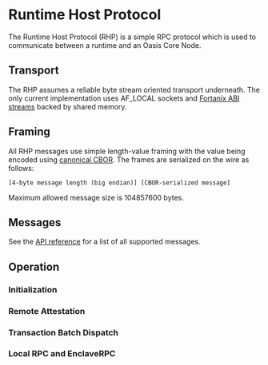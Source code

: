 # Runtime Host Protocol

The Runtime Host Protocol (RHP) is a simple RPC protocol which is used to
communicate between a runtime and an Oasis Core Node.

## Transport

The RHP assumes a reliable byte stream oriented transport underneath. The only
current implementation uses AF_LOCAL sockets and [Fortanix ABI streams] backed
by shared memory.

<!-- markdownlint-disable line-length -->
[Fortanix ABI streams]: https://edp.fortanix.com/docs/api/fortanix_sgx_abi/struct.Usercalls.html#streams
<!-- markdownlint-enable line-length -->

## Framing

All RHP messages use simple length-value framing with the value being encoded
using [canonical CBOR]. The frames are serialized on the wire as follows:

```
[4-byte message length (big endian)] [CBOR-serialized message]
```

Maximum allowed message size is 104857600 bytes.

[canonical CBOR]: ../encoding.md

## Messages

See the [API reference] for a list of all supported messages.

<!-- markdownlint-disable line-length -->
[API reference]: https://pkg.go.dev/github.com/oasislabs/oasis-core/go/worker/common/host/protocol?tab=doc#Body
<!-- markdownlint-enable line-length -->

## Operation

<!-- TODO: Describe RHP flows (initialization, RPC/batch dispatch, ...). -->

### Initialization

### Remote Attestation

### Transaction Batch Dispatch

### Local RPC and EnclaveRPC
